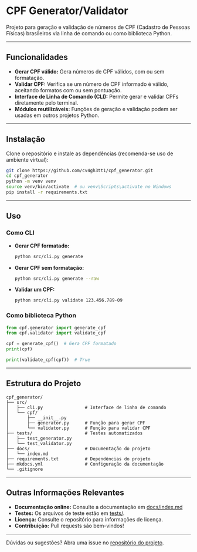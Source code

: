 # CPF Generator/Validator

Projeto para geração e validação de números de CPF (Cadastro de Pessoas Físicas) brasileiros via linha de comando ou como biblioteca Python.

---

## Funcionalidades

- **Gerar CPF válido:** Gera números de CPF válidos, com ou sem formatação.
- **Validar CPF:** Verifica se um número de CPF informado é válido, aceitando formatos com ou sem pontuação.
- **Interface de Linha de Comando (CLI):** Permite gerar e validar CPFs diretamente pelo terminal.
- **Módulos reutilizáveis:** Funções de geração e validação podem ser usadas em outros projetos Python.

---

## Instalação

Clone o repositório e instale as dependências (recomenda-se uso de ambiente virtual):

```sh
git clone https://github.com/cv4gh3tt1/cpf_generator.git
cd cpf_generator
python -m venv venv
source venv/bin/activate  # ou venv\Scripts\activate no Windows
pip install -r requirements.txt
```

---

## Uso

### Como CLI

- **Gerar CPF formatado:**
  ```sh
  python src/cli.py generate
  ```
- **Gerar CPF sem formatação:**
  ```sh
  python src/cli.py generate --raw
  ```
- **Validar um CPF:**
  ```sh
  python src/cli.py validate 123.456.789-09
  ```

### Como biblioteca Python

```python
from cpf.generator import generate_cpf
from cpf.validator import validate_cpf

cpf = generate_cpf()  # Gera CPF formatado
print(cpf)

print(validate_cpf(cpf))  # True
```

---

## Estrutura do Projeto

```
cpf_generator/
├── src/
│   ├── cli.py                # Interface de linha de comando
│   └── cpf/
│       ├── __init__.py
│       ├── generator.py      # Função para gerar CPF
│       └── validator.py      # Função para validar CPF
├── tests/                    # Testes automatizados
│   ├── test_generator.py
│   └── test_validator.py
├── docs/                     # Documentação do projeto
│   └── index.md
├── requirements.txt          # Dependências do projeto
├── mkdocs.yml                # Configuração da documentação
└── .gitignore
```

---

## Outras Informações Relevantes

- **Documentação online:** Consulte a documentação em [docs/index.md](https://github.com/cv4gh3tt1/cpf_generator/blob/main/docs/index.md)
- **Testes:** Os arquivos de teste estão em [tests/](tests/).
- **Licença:** Consulte o repositório para informações de licença.
- **Contribuição:** Pull requests são bem-vindos!

---

Dúvidas ou sugestões? Abra uma issue no [repositório do projeto](https://github.com/cv4gh3tt1/cpf_generator).